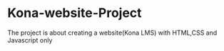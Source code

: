 # Kona-website-Project
The project is about creating a website(Kona LMS) with HTML,CSS and Javascript only
